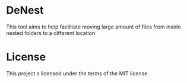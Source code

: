# DeNest

This tool aims to help facilitate moving large amount of files from inside nested folders to a different location

# License
This project s licensed under the terms of the MIT license.